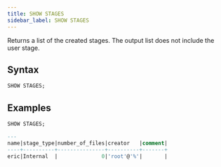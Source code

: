 ```yaml
---
title: SHOW STAGES
sidebar_label: SHOW STAGES
---
```


Returns a list of the created stages. The output list does not include the user stage.

## Syntax

```sql
SHOW STAGES;
```

## Examples

```sql
SHOW STAGES;

---
name|stage_type|number_of_files|creator   |comment|
----+----------+---------------+----------+-------+
eric|Internal  |              0|'root'@'%'|       |
```